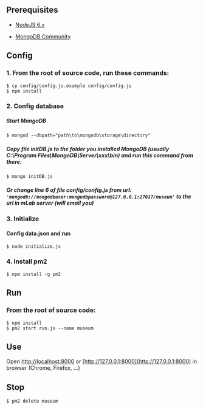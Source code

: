 ## Prerequisites

- [NodeJS 6.x](https://nodejs.org/en/download/)

- [MongoDB Community](https://www.mongodb.com/download-center#community)

## Config

### 1. From the root of source code, run these commands:

	$ cp config/config.js.example config/config.js
	$ npm install

 
### 2. Config database

##### Start MongoDB
	$ mongod --dbpath="path\to\mongodb\storage\directory"

##### Copy file initDB.js to the folder you installed MongoDB (usually C:\Program Files\MongoDB\Server\xxx\bin) and run this command from there:
	$ mongo initDB.js


##### Or change line 6 of file config/config.js from url: ``'mongodb://mongodbuser:mongodbpassword@127.0.0.1:27017/museum'`` to the url in mLab server (will email you)

### 3. Initialize

#### Config data.json and run

	$ node initialize.js

### 4. Install pm2
	$ npm install -g pm2

## Run

### From the root of source code:

	$ npm install
	$ pm2 start run.js --name museum

## Use

Open [http://localhost:8000](http://localhost:8000) or [http://127.0.0.1:8000](http://127.0.0.1:8000) in browser (Chrome, Firefox, ...)

## Stop
	$ pm2 delete museum